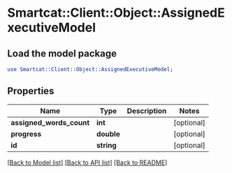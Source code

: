 # Smartcat::Client::Object::AssignedExecutiveModel

## Load the model package
```perl
use Smartcat::Client::Object::AssignedExecutiveModel;
```

## Properties
Name | Type | Description | Notes
------------ | ------------- | ------------- | -------------
**assigned_words_count** | **int** |  | [optional] 
**progress** | **double** |  | [optional] 
**id** | **string** |  | [optional] 

[[Back to Model list]](../README.md#documentation-for-models) [[Back to API list]](../README.md#documentation-for-api-endpoints) [[Back to README]](../README.md)


